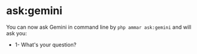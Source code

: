# ask:gemini

You can now ask Gemini in command line by `php ammar ask:gemini` and will ask you:

* 1- What's your question?
